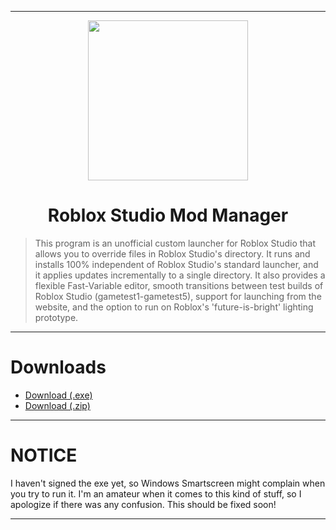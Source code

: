 <hr/>

<p align="center">
  <img width="256" height="256" src="https://raw.githubusercontent.com/CloneTrooper1019/Roblox-Studio-Mod-Manager/master/src/Resources/Logo.png"><br/>
  <h1 align=center>Roblox Studio Mod Manager</h1>
</p>

>This program is an unofficial custom launcher for Roblox Studio that allows you to override files in Roblox Studio's directory.
It runs and installs 100% independent of Roblox Studio's standard launcher, and it applies updates incrementally to a single directory. 
It also provides a flexible Fast-Variable editor, smooth transitions between test builds of Roblox Studio (gametest1-gametest5), support for launching from the website, and the option to run on Roblox's 'future-is-bright' lighting prototype.

<hr/>

# Downloads

* <a href="https://github.com/CloneTrooper1019/Roblox-Studio-Mod-Manager/archive/master.zip">Download (.exe)</a></h1>
* <a href="https://github.com/CloneTrooper1019/Roblox-Studio-Mod-Manager/raw/master/RobloxStudioModManager.exe">Download (.zip)</a>

<hr/>

# NOTICE
I haven't signed the exe yet, so Windows Smartscreen might complain when you try to run it. 
I'm an amateur when it comes to this kind of stuff, so I apologize if there was any confusion.
This should be fixed soon!

<hr/>
